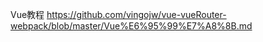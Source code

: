 

Vue教程
https://github.com/vingojw/vue-vueRouter-webpack/blob/master/Vue%E6%95%99%E7%A8%8B.md










